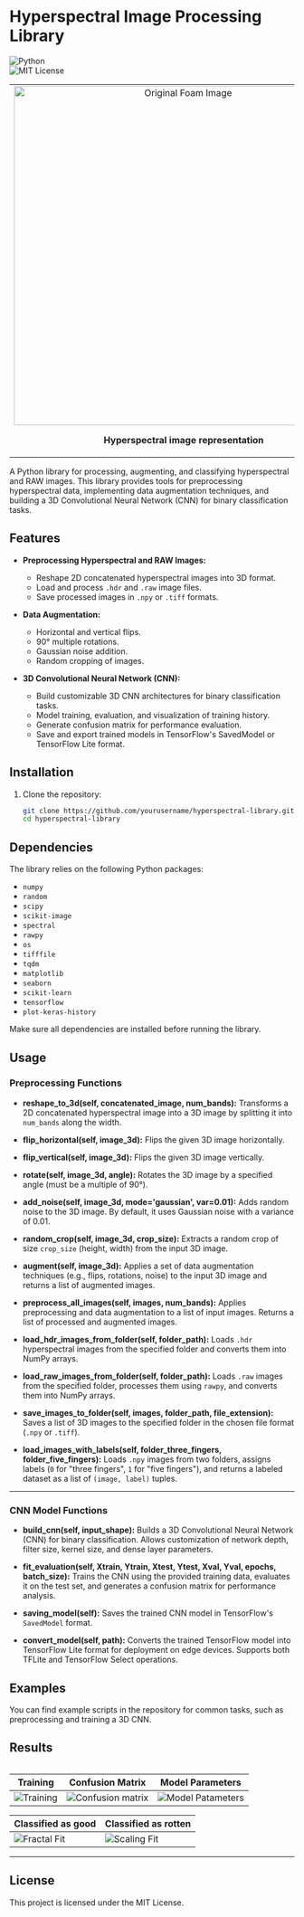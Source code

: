 # Hyperspectral Image Processing Library

![Python](https://img.shields.io/badge/python-3.8%2B-blue)  
![MIT License](https://img.shields.io/badge/license-MIT-green)

<table>
<tr>
    <td align="center">
        <img src="https://raw.githubusercontent.com/fravij99/Hyperspectral_classificator/master/images/hyperspectral_agricolture.png" width="600" alt="Original Foam Image">
        <p><strong>Hyperspectral image representation</strong></p>
    </td>
<table>

A Python library for processing, augmenting, and classifying hyperspectral and RAW images. This library provides tools for preprocessing hyperspectral data, implementing data augmentation techniques, and building a 3D Convolutional Neural Network (CNN) for binary classification tasks.

## Features

- **Preprocessing Hyperspectral and RAW Images:**
  - Reshape 2D concatenated hyperspectral images into 3D format.
  - Load and process `.hdr` and `.raw` image files.
  - Save processed images in `.npy` or `.tiff` formats.

- **Data Augmentation:**
  - Horizontal and vertical flips.
  - 90° multiple rotations.
  - Gaussian noise addition.
  - Random cropping of images.

- **3D Convolutional Neural Network (CNN):**
  - Build customizable 3D CNN architectures for binary classification tasks.
  - Model training, evaluation, and visualization of training history.
  - Generate confusion matrix for performance evaluation.
  - Save and export trained models in TensorFlow's SavedModel or TensorFlow Lite format.

## Installation

1. Clone the repository:
   ```bash
   git clone https://github.com/yourusername/hyperspectral-library.git
   cd hyperspectral-library

## Dependencies
The library relies on the following Python packages:

- `numpy`
- `random`
- `scipy`
- `scikit-image`
- `spectral`
- `rawpy`
- `os`
- `tifffile`
- `tqdm`
- `matplotlib`
- `seaborn`
- `scikit-learn`
- `tensorflow`
- `plot-keras-history`

Make sure all dependencies are installed before running the library.

## Usage

### Preprocessing Functions

- **reshape_to_3d(self, concatenated_image, num_bands):** 
  Transforms a 2D concatenated hyperspectral image into a 3D image by splitting it into `num_bands` along the width.

- **flip_horizontal(self, image_3d):** Flips the given 3D image horizontally.

- **flip_vertical(self, image_3d):**  Flips the given 3D image vertically.

- **rotate(self, image_3d, angle):**    Rotates the 3D image by a specified angle (must be a multiple of 90°).

- **add_noise(self, image_3d, mode='gaussian', var=0.01):**    Adds random noise to the 3D image. By default, it uses Gaussian noise with a variance of 0.01.

- **random_crop(self, image_3d, crop_size):**    Extracts a random crop of size `crop_size` (height, width) from the input 3D image.

- **augment(self, image_3d):**    Applies a set of data augmentation techniques (e.g., flips, rotations, noise) to the input 3D image and returns a list of augmented images.

- **preprocess_all_images(self, images, num_bands):**    Applies preprocessing and data augmentation to a list of input images. Returns a list of processed and augmented images.

- **load_hdr_images_from_folder(self, folder_path):**    Loads `.hdr` hyperspectral images from the specified folder and converts them into NumPy arrays.

- **load_raw_images_from_folder(self, folder_path):**    Loads `.raw` images from the specified folder, processes them using `rawpy`, and converts them into NumPy arrays.

- **save_images_to_folder(self, images, folder_path, file_extension):**   Saves a list of 3D images to the specified folder in the chosen file format (`.npy` or `.tiff`).

- **load_images_with_labels(self, folder_three_fingers, folder_five_fingers):**    Loads `.npy` images from two folders, assigns labels (`0` for "three fingers", `1` for "five fingers"), and returns a labeled dataset as a list of `(image, label)` tuples.

---

### CNN Model Functions

- **build_cnn(self, input_shape):**    Builds a 3D Convolutional Neural Network (CNN) for binary classification. Allows customization of network depth, filter size, kernel size, and dense layer parameters.

- **fit_evaluation(self, Xtrain, Ytrain, Xtest, Ytest, Xval, Yval, epochs, batch_size):**    Trains the CNN using the provided training data, evaluates it on the test set, and generates a confusion matrix for performance analysis.

- **saving_model(self):**    Saves the trained CNN model in TensorFlow's `SavedModel` format.

- **convert_model(self, path):**   Converts the trained TensorFlow model into TensorFlow Lite format for deployment on edge devices. Supports both TFLite and TensorFlow Select operations.

## Examples
You can find example scripts in the repository for common tasks, such as preprocessing and training a 3D CNN.

## Results 

| **Training** | **Confusion Matrix** | **Model Parameters** | 
|-------------------|----------------------------------------------|-------------------------------|
![Training](https://raw.githubusercontent.com/fravij99/Hyperspectral_classificator/master/images/training_apple.png) | ![Confusion matrix](https://raw.githubusercontent.com/fravij99/Hyperspectral_classificator/master/images/confusion_apple.png) | ![Model Patameters](https://raw.githubusercontent.com/fravij99/Hyperspectral_classificator/master/images/conv3d_params.png) | 

|**Classified as good** | **Classified as rotten** |
|-----------------------------------|-------------------------------------------------------------|
|![Fractal Fit](https://raw.githubusercontent.com/fravij99/Hyperspectral_classificator/master/images/good_apple_test.png) | ![Scaling Fit](https://raw.githubusercontent.com/fravij99/Hyperspectral_classificator/master/images/apple_rotten_test.png) |

---

## License
This project is licensed under the MIT License.

